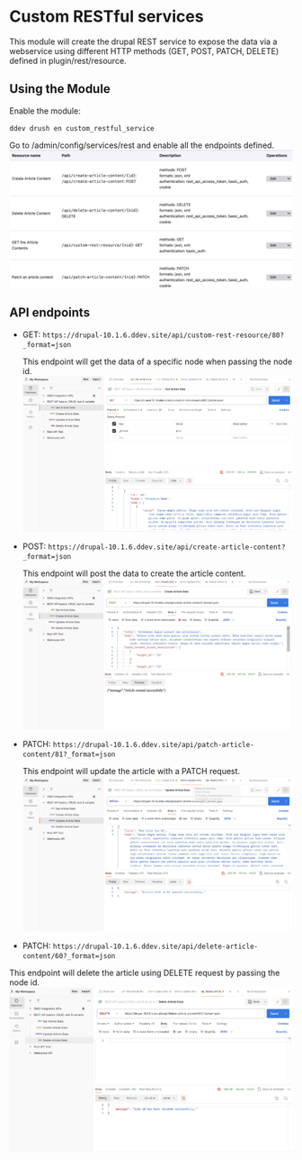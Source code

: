 # Custom RESTful services

This module will create the drupal REST service to expose the data via a webservice using different HTTP methods (GET, POST, PATCH, DELETE) defined in plugin/rest/resource.

## Using the Module

Enable the module: 
``` 
ddev drush en custom_restful_service
```

Go to /admin/config/services/rest and enable all the endpoints defined.
![Alt text](ss1.png)

## API endpoints

- GET: `https://drupal-10.1.6.ddev.site/api/custom-rest-resource/80?_format=json`

    This endpoint will get the data of a specific node when passing the node id.
    ![Alt text](ss2.png)

- POST: `https://drupal-10.1.6.ddev.site/api/create-article-content?_format=json`

    This endpoint will post the data to create the article content.
    ![Alt text](ss3.png)

- PATCH: `https://drupal-10.1.6.ddev.site/api/patch-article-content/81?_format=json`

    This endpoint will update the article with a PATCH request.
     ![Alt text](ss4.png)

- PATCH: `https://drupal-10.1.6.ddev.site/api/delete-article-content/60?_format=json`

This endpoint will delete the article using DELETE request by passing the node id.
     ![Alt text](ss5.png)